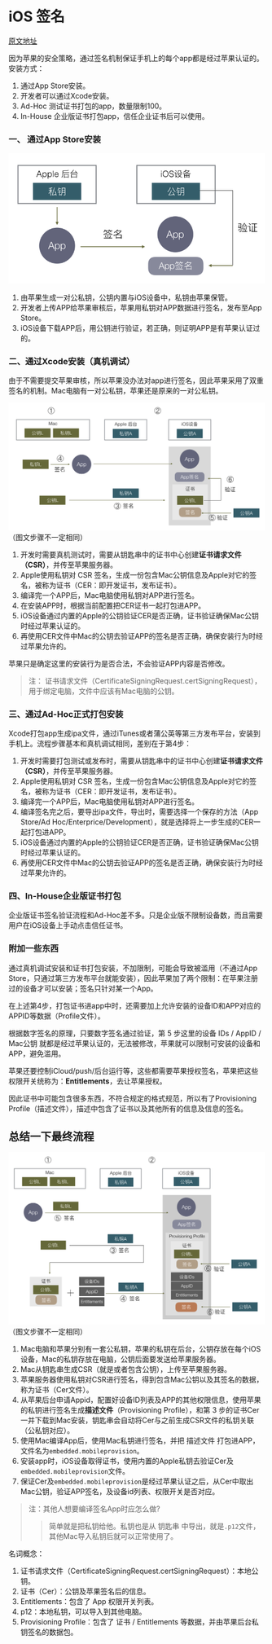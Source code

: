 # iOS 签名

[原文地址](http://wereadteam.github.io/)

因为苹果的安全策略，通过签名机制保证手机上的每个app都是经过苹果认证的。安装方式：

1. 通过App Store安装。
2. 开发者可以通过Xcode安装。
3. Ad-Hoc 测试证书打包的app，数量限制100。
4. In-House 企业版证书打包app，信任企业证书后可以使用。

### 一、 通过App Store安装

![AppStore签名](../images/AppStore签名.png)

1. 由苹果生成一对公私钥，公钥内置与iOS设备中，私钥由苹果保管。
2. 开发者上传APP给苹果审核后，苹果用私钥对APP数据进行签名，发布至App Store。
3. iOS设备下载APP后，用公钥进行验证，若正确，则证明APP是有苹果认证过的。

### 二、通过Xcode安装（真机调试）

由于不需要提交苹果审核，所以苹果没办法对app进行签名，因此苹果采用了双重签名的机制。Mac电脑有一对公私钥，苹果还是原来的一对公私钥。

![真机调试认证](../images/真机调试认证.png) （图文步骤不一定相同）

1. 开发时需要真机测试时，需要从钥匙串中的证书中心创建**证书请求文件（CSR）**，并传至苹果服务器。
2. Apple使用私钥对 CSR 签名，生成一份包含Mac公钥信息及Apple对它的签名，被称为证书（CER：即开发证书，发布证书）。
3. 编译完一个APP后，Mac电脑使用私钥对APP进行签名。
4. 在安装APP时，根据当前配置把CER证书一起打包进APP。
5. iOS设备通过内置的Apple的公钥验证CER是否正确，证书验证确保Mac公钥时经过苹果认证的。
6. 再使用CER文件中Mac的公钥去验证APP的签名是否正确，确保安装行为时经过苹果允许的。

苹果只是确定这里的安装行为是否合法，不会验证APP内容是否修改。

> 注： 证书请求文件（CertificateSigningRequest.certSigningRequest），用于绑定电脑，文件中应该有Mac电脑的公钥。

### 三、通过Ad-Hoc正式打包安装

Xcode打包app生成ipa文件，通过iTunes或者蒲公英等第三方发布平台，安装到手机上。流程步骤基本和真机调试相同，差别在于第4步：

1. 开发时需要打包测试或发布时，需要从钥匙串中的证书中心创建**证书请求文件（CSR）**，并传至苹果服务器。
2. Apple使用私钥对 CSR 签名，生成一份包含Mac公钥信息及Apple对它的签名，被称为证书（CER：即开发证书，发布证书）。
3. 编译完一个APP后，Mac电脑使用私钥对APP进行签名。
4. 编译签名完之后，要导出ipa文件，导出时，需要选择一个保存的方法（App Store/Ad Hoc/Enterprice/Development），就是选择将上一步生成的CER一起打包进APP。
5. iOS设备通过内置的Apple的公钥验证CER是否正确，证书验证确保Mac公钥时经过苹果认证的。
6. 再使用CER文件中Mac的公钥去验证APP的签名是否正确，确保安装行为时经过苹果允许的。

### 四、In-House企业版证书打包

企业版证书签名验证流程和Ad-Hoc差不多。只是企业版不限制设备数，而且需要用户在iOS设备上手动点击信任证书。

### 附加一些东西

通过真机调试安装和证书打包安装，不加限制，可能会导致被滥用（不通过App Store，只通过第三方发布平台就能安装），因此苹果加了两个限制：在苹果注册过的设备才可以安装；签名只针对某一个App。

在上述第4步，打包证书进app中时，还需要加上允许安装的设备ID和APP对应的APPID等数据（Profile文件）。 

根据数字签名的原理，只要数字签名通过验证，第 5 步这里的设备 IDs / AppID / Mac公钥 就都是经过苹果认证的，无法被修改，苹果就可以限制可安装的设备和 APP，避免滥用。

苹果还要控制iCloud/push/后台运行等，这些都需要苹果授权签名，苹果把这些权限开关统称为：**Entitlements**，去让苹果授权。

因此证书中可能包含很多东西，不符合规定的格式规范，所以有了Provisioning Profile（描述文件），描述中包含了证书以及其他所有的信息及信息的签名。

## 总结一下最终流程

![苹果签名完整流程](../images/苹果签名完整流程.png)（图文步骤不一定相同）

1. Mac电脑和苹果分别有一套公私钥，苹果的私钥在后台，公钥存放在每个iOS设备，Mac的私钥存放在电脑，公钥后面要发送给苹果服务器。
2. Mac从钥匙串生成CSR（就是或者包含公钥），上传至苹果服务器。
3. 苹果服务器使用私钥对CSR进行签名，得到包含Mac公钥以及其签名的数据，称为证书（Cer文件）。
4. 从苹果后台申请Appid，配置好设备ID列表及APP的其他权限信息，使用苹果的私钥进行签名生成**描述文件**（Provisioning Profile），和第 3 步的证书Cer一并下载到Mac安装，钥匙串会自动将Cer与之前生成CSR文件的私钥关联（公私钥对应）。
5. 使用Mac编译App后，使用Mac私钥进行签名，并把 描述文件 打包进APP，文件名为```embedded.mobileprovision```。
6. 安装app时，iOS设备取得证书，使用内置的Apple私钥去验证Cer及```embedded.mobileprovision```文件。
7. 保证Cer及```embedded.mobileprovision```是经过苹果认证之后，从Cer中取出Mac公钥，验证APP签名，及设备id列表、权限开关是否对应。

> 注：其他人想要编译签名App时应怎么做? 
>> 简单就是把私钥给他。私钥也是从 钥匙串 中导出，就是```.p12```文件，其他Mac导入私钥后就可以正常使用了。

名词概念：
1. 证书请求文件（CertificateSigningRequest.certSigningRequest）：本地公钥。
2. 证书（Cer）：公钥及苹果签名后的信息。
2. Entitlements：包含了 App 权限开关列表。
3. p12：本地私钥，可以导入到其他电脑。
4. Provisioning Profile：包含了 证书 / Entitlements 等数据，并由苹果后台私钥签名的数据包。
